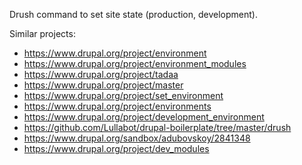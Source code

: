 Drush command to set site state (production, development).

Similar projects:
* https://www.drupal.org/project/environment
* https://www.drupal.org/project/environment_modules
* https://www.drupal.org/project/tadaa
* https://www.drupal.org/project/master
* https://www.drupal.org/project/set_environment
* https://www.drupal.org/project/environments
* https://www.drupal.org/project/development_environment
* https://github.com/Lullabot/drupal-boilerplate/tree/master/drush
* https://www.drupal.org/sandbox/adubovskoy/2841348
* https://www.drupal.org/project/dev_modules
